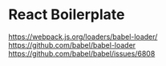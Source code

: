 # React Boilerplate

https://webpack.js.org/loaders/babel-loader/
https://github.com/babel/babel-loader
https://github.com/babel/babel/issues/6808
